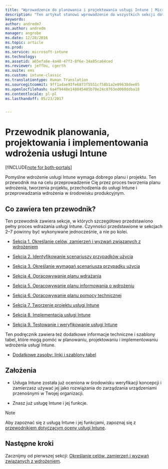 ```yaml
---
title: "Wprowadzenie do planowania i projektowania usługi Intune | Microsoft Docs"
description: "Ten artykuł stanowi wprowadzenie do wszystkich sekcji dotyczących planowania, projektowania i implementowania usługi Intune. Zawiera on też załącznik z dodatkowymi zasobami ułatwiającymi obsługę planowania, projektowania i implementowania usługi Intune."
keywords: 
author: andredm7
ms.author: andredm
manager: angrobe
ms.date: 12/28/2016
ms.topic: article
ms.prod: 
ms.service: microsoft-intune
ms.technology: 
ms.assetid: a65efa6e-4a48-47f3-8f6e-34a85ca64ced
ms.reviewer: jeffbu, cgerth
ms.suite: ems
ms.custom: intune-classic
ms.translationtype: Human Translation
ms.sourcegitcommit: 9ff1adae93fe6873f5551cf58b1a2e89638dee85
ms.openlocfilehash: 6a4f9448e148845485b70e24c8763ed060ddba18
ms.contentlocale: pl-pl
ms.lasthandoff: 05/23/2017


---
```


# <a name="intune-deployment-planning-design-and-implementation-guide"></a>Przewodnik planowania, projektowania i implementowania wdrożenia usługi Intune

[!INCLUDE[note for both-portals](../includes/note-for-both-portals.md)]

Pomyślne wdrożenie usługi Intune wymaga dobrego planu i projektu. Ten przewodnik ma na celu przeprowadzenie Cię przez proces tworzenia planu wdrożenia, tworzenia projektu, przechodzenia do usługi Intune i przeprowadzania wdrożenia w środowisku produkcyjnym.

## <a name="whats-included-in-this-guide"></a>Co zawiera ten przewodnik?

Ten przewodnik zawiera sekcje, w których szczegółowo przedstawiono pełny proces wdrażania usługi Intune. Czynności przedstawione w sekcjach 2–7 powinny być wykonywane jednocześnie, a nie po kolei.

-   [Sekcja 1. Określanie celów, zamierzeń i wyzwań związanych z wdrożeniem](section-1-determine-deployment-goals-objectives-challenges.md)

-   [Sekcja 2. Identyfikowanie scenariuszy przypadków użycia](section-2-identify-use-case-scenarios.md)

-   [Sekcja 3. Określanie wymagań scenariusza przypadku użycia](section-3-determine-use-case-requirements.md)

-   [Sekcja 4. Opracowywanie planu wdrażania](section-4-develop-a-rollout-plan.md)

-   [Sekcja 5. Opracowywanie planu informowania o wdrożeniu](section-5-develop-a-rollout-communication-plan.md)

-   [Sekcja 6. Opracowywanie planu pomocy technicznej](section-6-develop-a-support-plan.md)

-   [Sekcja 7. Tworzenie projektu usługi Intune](section-7-create-an-intune-design.md)

-   [Sekcja 8. Implementacja usługi Intune](section-8-onboarding-process.md)

-   [Sekcja 9. Testowanie i weryfikowanie usługi Intune](section-9-test-and-validation.md)

Ten podręcznik zawiera też dodatkowe informacje techniczne i szablony tabel, które mogą pomóc w planowaniu, projektowaniu i implementowaniu wdrożenia usługi Intune.

-   [Dodatkowe zasoby: linki i szablony tabel](additional-resources.md)

## <a name="assumptions"></a>Założenia

-   Usługa Intune została już oceniona w środowisku weryfikacji koncepcji i zamierzasz używać jej jako rozwiązania do zarządzania urządzeniami przenośnymi w Twojej organizacji.

-   Znasz już usługę Intune i jej funkcje.

>[!NOTE]
> Aby zapoznać się z usługą Intune i jej funkcjami, zapoznaj się z [przewodnikiem dotyczącym oceny usługi Intune](/intune-classic/understand-explore/sign-up-for-30-day-trial-microsoft-intune).

## <a name="next-steps"></a>Następne kroki

Zacznijmy od pierwszej sekcji: [Określanie celów, zamierzeń i wyzwań związanych z wdrożeniem](section-1-determine-deployment-goals-objectives-challenges.md).

